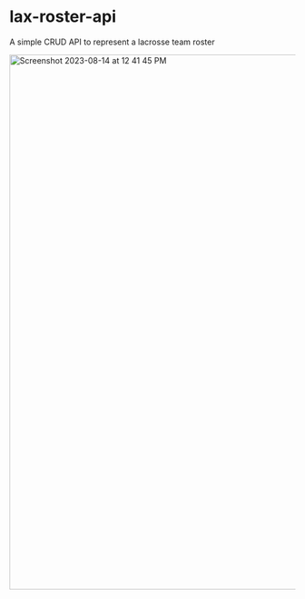 # lax-roster-api
A simple CRUD API to represent a lacrosse team roster

<img width="943" alt="Screenshot 2023-08-14 at 12 41 45 PM" src="https://github.com/isaac-levine/lax-roster-api/assets/80065258/54b396a2-0616-402d-b067-43a0f67ce46b">

